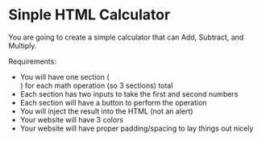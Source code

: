 # Sinple HTML Calculator

You are going to create a simple calculator that can Add, Subtract, and Multiply.

Requirements:

* You will have one section (<div>) for each math operation (so 3 sections) total
* Each section has two inputs to take the first and second numbers
* Each section will have a button to perform the operation
* You will inject the result into the HTML (not an alert)
* Your website will have 3 colors
* Your website will have proper padding/spacing to lay things out nicely

